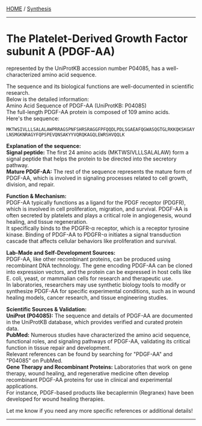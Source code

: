[HOME](/README.md) / [Synthesis](/assets/docs/synthesis/readme.md)   

---   

# The Platelet-Derived Growth Factor subunit A (PDGF-AA)   
represented by the UniProtKB accession number P04085, has a well-characterized amino acid sequence.   

The sequence and its biological functions are well-documented in scientific research.   
Below is the detailed information:   
Amino Acid Sequence of PDGF-AA (UniProtKB: P04085)   
The full-length PDGF-AA protein is composed of 109 amino acids.    
Here's the sequence:   
   
```MKTWSIVLLLSALALAWPRRAGSPNFSHRSRAGGFPFQQDLPDLSGAEAFQGWASQGTGLRKKQKSKGAYLNSMGKNRAGYFQPSPEVQNSAKYYVQRQKAGQLEWRSHVQQLK```
    
**Explanation of the sequence:**    
**Signal peptide:** The first 24 amino acids (MKTWSIVLLLSALALAW) form a signal peptide that helps the protein to be directed into the secretory pathway.     
**Mature PDGF-AA:** The rest of the sequence represents the mature form of PDGF-AA, which is involved in signaling processes related to cell growth, division, and repair.   

**Function & Mechanism:**   
PDGF-AA typically functions as a ligand for the PDGF receptor (PDGFR), which is involved in cell proliferation, migration, and survival. PDGF-AA is often secreted by platelets and plays a critical role in angiogenesis, wound healing, and tissue regeneration.   
It specifically binds to the PDGFR-α receptor, which is a receptor tyrosine kinase. Binding of PDGF-AA to PDGFR-α initiates a signal transduction cascade that affects cellular behaviors like proliferation and survival.   
   
**Lab-Made and Self-Development Sources:**   
PDGF-AA, like other recombinant proteins, can be produced using recombinant DNA technology. The gene encoding PDGF-AA can be cloned into expression vectors, and the protein can be expressed in host cells like E. coli, yeast, or mammalian cells for research and therapeutic use.   
In laboratories, researchers may use synthetic biology tools to modify or synthesize PDGF-AA for specific experimental conditions, such as in wound healing models, cancer research, and tissue engineering studies.   
   
**Scientific Sources & Validation:**   
**UniProt (P04085):** The sequence and details of PDGF-AA are documented in the UniProtKB database, which provides verified and curated protein data.  
**PubMed:** Numerous studies have characterized the amino acid sequence, functional roles, and signaling pathways of PDGF-AA, validating its critical function in tissue repair and development.   
Relevant references can be found by searching for "PDGF-AA" and "P04085" on PubMed.   
**Gene Therapy and Recombinant Proteins:** Laboratories that work on gene therapy, wound healing, and regenerative medicine often develop recombinant PDGF-AA proteins for use in clinical and experimental applications.   
For instance, PDGF-based products like becaplermin (Regranex) have been developed for wound healing therapies.   

Let me know if you need any more specific references or additional details!

---   
